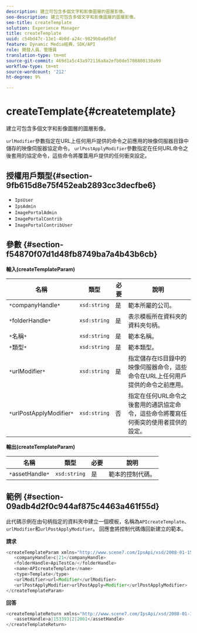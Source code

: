```yaml
---
description: 建立可包含多個文字和影像圖層的圖層影像。
seo-description: 建立可包含多個文字和影像圖層的圖層影像。
seo-title: createTemplate
solution: Experience Manager
title: createTemplate
uuid: c54bd47c-13e1-4b0d-a24c-9829b0a6d5bf
feature: Dynamic Media經典，SDK/API
role: 開發人員、管理員
translation-type: tm+mt
source-git-commit: 469d1a5c43a972116a8a2efb0de5708800130a99
workflow-type: tm+mt
source-wordcount: '212'
ht-degree: 9%

---
```



# createTemplate{#createtemplate}

建立可包含多個文字和影像圖層的圖層影像。

`urlModifier`參數指定在URL上任何用戶提供的命令之前應用的映像伺服器目錄中儲存的映像伺服器協定命令。 `urlPostApplyModifier`參數指定在任何URL命令之後套用的協定命令，這些命令將覆蓋用戶提供的任何衝突設定。

## 授權用戶類型{#section-9fb615d8e75f452eab2893cc3decfbe6}

* `IpsUser`
* `IpsAdmin`
* `ImagePortalAdmin`
* `ImagePortalContrib`
* `ImagePortalContribUser`

## 參數 {#section-f54870f07d1d48fb8749ba7a4b43b6cb}

**輸入(createTemplateParam)**

| 名稱 | 類型 | 必要 | 說明 |
|---|---|---|---|
| `*`companyHandle`*` | `xsd:string` | 是 | 範本所屬的公司。 |
| `*`folderHandle`*` | `xsd:string` | 是 | 表示模板所在資料夾的資料夾句柄。 |
| `*`名稱`*` | `xsd:string` | 是 | 範本名稱。 |
| `*`類型`*` | `xsd:string` | 是 | 範本類型。 |
| `*`urlModifier`*` | `xsd:string` | 是 | 指定儲存在IS目錄中的映像伺服器命令，這些命令在URL上任何用戶提供的命令之前應用。 |
| `*`urlPostApplyModifier`*` | `xsd:string` | 否 | 指定在任何URL命令之後套用的通訊協定命令，這些命令將覆寫任何衝突的使用者提供的設定。 |

**輸出(createTemplateParam)**

| 名稱 | 類型 | 必要 | 說明 |
|---|---|---|---|
| `*`assetHandle`*` | `xsd:string` | 是 | 範本的控制代碼。 |

## 範例 {#section-09adb4d2f0c944af875c4463a461f55d}

此代碼示例在由句柄指定的資料夾中建立一個模板，名稱為`APIcreateTemplate`、`urlModifier`和`urlPostApplyModifier`。 回應會將控制代碼傳回新建立的範本。

**請求**

```java
<createTemplateParam xmlns="http://www.scene7.com/IpsApi/xsd/2008-01-15">
   <companyHandle>c|21</companyHandle>
   <folderHandle>ApiTestCo/</folderHandle>
   <name>APIcreateTemplate</name>
   <type>Template</type>
   <urlModifier>url=Modifier</urlModifier>
   <urlPostApplyModifier>urlPostApply=Modifier</urlPostApplyModifier>
</createTemplateParam>
```

**回答**

```java
<createTemplateReturn xmlns="http://www.scene7.com/IpsApi/xsd/2008-01-15">
   <assetHandle>a|153393|2|2061</assetHandle>
</createTemplateReturn>
```

